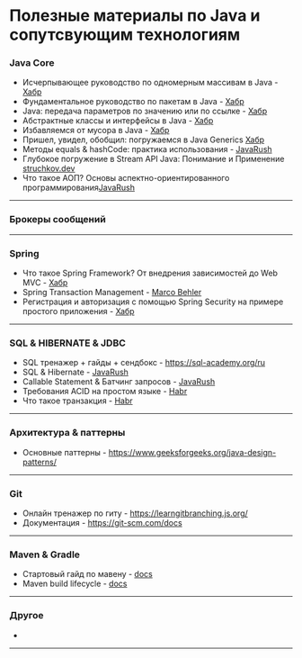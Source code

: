 # Полезные материалы по Java и сопутсвующим технологиям

### Java Core
- Исчерпывающее руководство по одномерным массивам в Java - [Хабр](https://habr.com/ru/articles/753638/#1)
- Фундаментальное руководство по пакетам в Java - [Хабр](https://habr.com/ru/articles/755654/)
- Java: передача параметров по значению или по ссылке - [Хабр](https://habr.com/ru/amp/publications/551026/)
- Абстрактные классы и интерфейсы в Java - [Хабр](https://habr.com/ru/companies/otus/articles/707762/)
- Избавляемся от мусора в Java - [Хабр](https://habr.com/ru/companies/otus/articles/553996/)
- Пришел, увидел, обобщил: погружаемся в Java Generics [Хабр](https://habr.com/ru/companies/sberbank/articles/416413/)
- Методы equals & hashCode: практика использования - [JavaRush](https://javarush.com/groups/posts/2179-metodih-equals--hashcode-praktika-ispoljhzovanija)
- Глубокое погружение в Stream API Java: Понимание и Применение [struchkov.dev](https://struchkov.dev/blog/ru/java-stream-api)
- Что такое АОП? Основы аспектно-ориентированного программирования[JavaRush](https://javarush.com/groups/posts/3137-chto-takoe-aop-osnovih-aspektno-orientirovannogo-programmirovanija)

------------------------------------------------------------------------------------------------------------
  
### Брокеры сообщений


------------------------------------------------------------------------------------------------------------

### Spring

- Что такое Spring Framework? От внедрения зависимостей до Web MVC - [Хабр](https://habr.com/ru/articles/490586/)
- Spring Transaction Management - [Marco Behler](https://www.marcobehler.com/guides/spring-transaction-management-transactional-in-depth)
- Регистрация и авторизация с помощью Spring Security на примере простого приложения - [Хабр](https://habr.com/ru/articles/482552/)

------------------------------------------------------------------------------------------------------------


### SQL & HIBERNATE & JDBC
- SQL тренажер + гайды + сендбокс - https://sql-academy.org/ru
- SQL & Hibernate - [JavaRush](https://javarush.com/quests/QUEST_SQL_HIBERNATE_PUBLIC)
- Callable Statement & Батчинг запросов - [JavaRush](https://javarush.com/quests/lectures/questhibernate.level08.lecture02)
- Требования ACID на простом языке - [Habr](https://habr.com/ru/articles/555920/)
- Что такое транзакция - [Habr](https://habr.com/ru/articles/537594/)

------------------------------------------------------------------------------------------------------------
  
### Архитектура & паттерны
- Основные паттерны - https://www.geeksforgeeks.org/java-design-patterns/

------------------------------------------------------------------------------------------------------------

### Git
- Онлайн тренажер по гиту - https://learngitbranching.js.org/
- Документация - https://git-scm.com/docs

------------------------------------------------------------------------------------------------------------

### Maven & Gradle
- Стартовый гайд по мавену - [docs](https://maven.apache.org/guides/getting-started/index.html)
- Maven build lifecycle - [docs](https://maven.apache.org/guides/introduction/introduction-to-the-lifecycle.html)

------------------------------------------------------------------------------------------------------------

### Другое
-

------------------------------------------------------------------------------------------------------------

